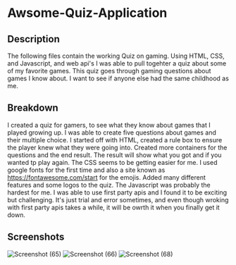 # Awsome-Quiz-Application

## Description
The following files contain the working Quiz on gaming. Using HTML, CSS, and Javascript, and web api's I was able to pull togehter a quiz about some of my favorite games. This quiz goes through gaming questions about games I know about. I want to see if anyone else had the same childhood as me.

## Breakdown
I created a quiz for gamers, to see what they know about games that I played growing up. I was able to create five questions about games and their multiple choice. I started off with HTML, created a rule box to ensure the player knew what they were going into. Created more containers for the questions and the end result. The result will show what you got and if you wanted tp play again. The CSS seems to be getting easier for me. I used google fonts for the first time and also a site known as https://fontawesome.com/start for the emojis. Added many different features and some logos to the quiz. The Javascript was probably the hardest for me. I was able to use first party apis and I found it to be exciting but challenging. It's just trial and error sometimes, and even though wroking with first party apis takes a while, it will be owrth it when you finally get it down.

## Screenshots
![Screenshot (65)](https://user-images.githubusercontent.com/76802722/109444790-0d85c980-7a0c-11eb-8c4d-7e6d9a8ba00a.png)
![Screenshot (66)](https://user-images.githubusercontent.com/76802722/109444803-15456e00-7a0c-11eb-8687-268ce8f61c50.png)
![Screenshot (68)](https://user-images.githubusercontent.com/76802722/109444805-170f3180-7a0c-11eb-955b-b603b23a819c.png)

